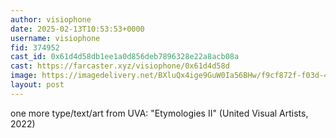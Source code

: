 ```yaml
---
author: visiophone
date: 2025-02-13T10:53:53+0000
username: visiophone
fid: 374952
cast_id: 0x61d4d58db1ee1a0d856deb7896328e22a8acb08a
cast: https://farcaster.xyz/visiophone/0x61d4d58d
image: https://imagedelivery.net/BXluQx4ige9GuW0Ia56BHw/f9cf872f-f03d-4b69-961b-33a11d764a00/original
layout: post
---
```


one more type/text/art from UVA: "Etymologies II"
(United Visual Artists, 2022)

<img src='https://imagedelivery.net/BXluQx4ige9GuW0Ia56BHw/f9cf872f-f03d-4b69-961b-33a11d764a00/original' alt='' referrerpolicy='no-referrer'/>
<img src='https://imagedelivery.net/BXluQx4ige9GuW0Ia56BHw/386f04b4-47b8-475e-d095-471458c07d00/original' alt='' referrerpolicy='no-referrer'/>
